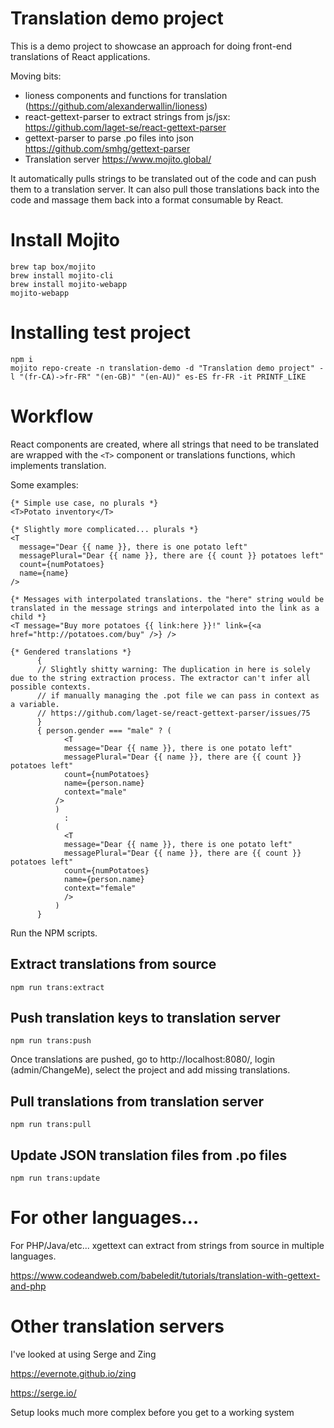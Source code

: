 # Translation demo project

This is a demo project to showcase an approach for doing front-end translations of React applications.


Moving bits: 
* lioness components and functions for translation (https://github.com/alexanderwallin/lioness)
* react-gettext-parser to extract strings from js/jsx: https://github.com/laget-se/react-gettext-parser
* gettext-parser to parse .po files into json https://github.com/smhg/gettext-parser
* Translation server https://www.mojito.global/

It automatically pulls strings to be translated out of the code and can push them to a translation server. It can also pull those translations back into the code and massage them back into a format consumable by React.


# Install Mojito

```
brew tap box/mojito
brew install mojito-cli
brew install mojito-webapp
mojito-webapp
```


# Installing test project

```
npm i 
mojito repo-create -n translation-demo -d "Translation demo project" -l "(fr-CA)->fr-FR" "(en-GB)" "(en-AU)" es-ES fr-FR -it PRINTF_LIKE
```

# Workflow

React components are created, where all strings that need to be translated are wrapped with the `<T>` component or translations functions, which implements translation.

Some examples:

```
{* Simple use case, no plurals *}
<T>Potato inventory</T>

{* Slightly more complicated... plurals *}
<T
  message="Dear {{ name }}, there is one potato left"
  messagePlural="Dear {{ name }}, there are {{ count }} potatoes left"
  count={numPotatoes}
  name={name}
/>

{* Messages with interpolated translations. the "here" string would be translated in the message strings and interpolated into the link as a child *}
<T message="Buy more potatoes {{ link:here }}!" link={<a href="http://potatoes.com/buy" />} />

{* Gendered translations *}
      { 
      // Slightly shitty warning: The duplication in here is solely due to the string extraction process. The extractor can't infer all possible contexts.
      // if manually managing the .pot file we can pass in context as a variable.
      // https://github.com/laget-se/react-gettext-parser/issues/75
      }
      { person.gender === "male" ? (
            <T
            message="Dear {{ name }}, there is one potato left"
            messagePlural="Dear {{ name }}, there are {{ count }} potatoes left"
            count={numPotatoes}
            name={person.name}
            context="male"
          />  
          )
            :
          (
            <T
            message="Dear {{ name }}, there is one potato left"
            messagePlural="Dear {{ name }}, there are {{ count }} potatoes left"
            count={numPotatoes}
            name={person.name}
            context="female"
            />  
          )        
      }
```


Run the NPM scripts.

## Extract translations from source

```
npm run trans:extract
```

## Push translation keys to translation server

```
npm run trans:push
```

Once translations are pushed, go to http://localhost:8080/, login (admin/ChangeMe), select the project and add missing translations.

## Pull translations from translation server

```
npm run trans:pull
```

## Update JSON translation files from .po files

```
npm run trans:update
```



# For other languages...

For PHP/Java/etc... xgettext can extract from strings from source in multiple languages. 

https://www.codeandweb.com/babeledit/tutorials/translation-with-gettext-and-php


# Other translation servers

I've looked at using Serge and Zing

https://evernote.github.io/zing

https://serge.io/

Setup looks much more complex before you get to a working system